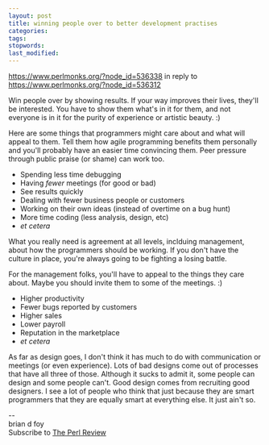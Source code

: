 ```yaml
---
layout: post
title: winning people over to better development practises
categories:
tags:
stopwords:
last_modified:
---
```


https://www.perlmonks.org/?node_id=536338
in reply to https://www.perlmonks.org/?node_id=536312

<p>
Win people over by showing results. If your way improves their lives, they'll be interested. You have to show them what's in it for them, and not everyone is in it for the purity of experience or artistic beauty. :)
</p>
<p>
Here are some things that programmers might care about and what will appeal to them. Tell them how agile programming benefits them personally and you'll probably have an easier time convincing them. Peer pressure through public praise (or shame) can work too.
</p>
<ul>
<li>Spending less time debugging
<li>Having <i>fewer</i> meetings (for good or bad)
<li>See results quickly
<li>Dealing with fewer business people or customers
<li>Working on their own ideas (instead of overtime on a bug hunt)
<li>More time coding (less analysis, design, etc)
<li><i>et cetera</i>
</ul>

<p>
What you really need is agreement at all levels, inclduing management, about how the programmers should be working. If you don't have the culture in place, you're always going to be fighting a losing battle.
</p>

<p>
For the management folks, you'll have to appeal to the things they care about. Maybe you should invite them to some of the meetings. :)
</p>

<ul>
<li>Higher productivity
<li>Fewer bugs reported by customers
<li>Higher sales
<li>Lower payroll
<li>Reputation in the marketplace
<li><i>et cetera</i>
</ul>

<p>
As far as design goes, I don't think it has much to do with communication or meetings (or even experience). Lots of bad designs come out of processes that have all three of those.
Although it sucks to admit it, some people can design and some people can't. Good design comes from recruiting good designers. I see a lot of people who think that just because they are smart programmers that they are equally smart at everything else. It just ain't so.
</p>

<!-- Node text goes above. Div tags should contain sig only -->
<div class="pmsig"><div class="pmsig-366986">
-- <br />
brian d foy <brian@stonehenge.com><br />
Subscribe to <a href="http://www.theperlreview.com">The Perl Review</a>
</div></div>
